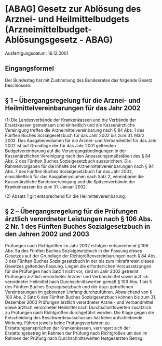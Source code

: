 # [ABAG] Gesetz zur Ablösung des Arznei- und Heilmittelbudgets  (Arzneimittelbudget-Ablösungsgesetz - ABAG)

Ausfertigungsdatum: 19.12.2001

 

## Eingangsformel

Der Bundestag hat mit Zustimmung des Bundesrates das folgende Gesetz beschlossen:


## § 1 – Übergangsregelung für die Arznei- und Heilmittelvereinbarungen für das Jahr 2002

(1) Die Landesverbände der Krankenkassen und die Verbände der Ersatzkassen gemeinsam und einheitlich und die Kassenärztliche Vereinigung treffen die Arzneimittelvereinbarung nach § 84 Abs. 1 des Fünften Buches Sozialgesetzbuch für das Jahr 2002 bis zum 31. März 2002. Das Ausgabenvolumen für die Arznei- und Verbandmittel für das Jahr 2002 ist auf Grundlage der für das Jahr 2001 geltenden Budgetvereinbarung auf die Versorgungsbedingungen in der Kassenärztlichen Vereinigung nach den Anpassungsmaßstäben des § 84 Abs. 2 des Fünften Buches Sozialgesetzbuch auszurichten. Die Rahmenvorgaben für die Inhalte der Arzneimittelvereinbarungen nach § 84 Abs. 7 des Fünften Buches Sozialgesetzbuch für das Jahr 2002, einschließlich für das Ausgabenvolumen nach Satz 2, vereinbaren die Kassenärztliche Bundesvereinigung und die Spitzenverbände der Krankenkassen bis zum 31. Januar 2002.

(2) Absatz 1 gilt entsprechend für die Heilmittelvereinbarung.


## § 2 – Übergangsregelung für die Prüfungen ärztlich verordneter Leistungen nach § 106 Abs. 2 Nr. 1 des Fünften Buches Sozialgesetzbuch in den Jahren 2002 und 2003

Prüfungen nach Richtgrößen im Jahr 2002 erfolgen entsprechend § 106 Abs. 5a des Fünften Buches Sozialgesetzbuch in der Fassung dieses Gesetzes auf der Grundlage der Richtgrößenvereinbarungen nach § 84 Abs. 3 des Fünften Buches Sozialgesetzbuch in der bis zum Inkrafttreten dieses Gesetzes geltenden Fassung. Liegen die erforderlichen Voraussetzungen für die Prüfungen nach Satz 1 nicht vor, sind im Jahr 2002 getrennt Prüfungen ärztlich verordneter Arznei- und Verbandmittel sowie ärztlich verordneter Heilmittel nach Durchschnittswerten gemäß § 106 Abs. 1 bis 5 des Fünften Buches Sozialgesetzbuch und der dazu getroffenen Vereinbarungen im gebotenen Umfang durchzuführen. Abweichend von § 106 Abs. 2 Satz 6 des Fünften Buches Sozialgesetzbuch können bis zum 31. Dezember 2003 Prüfungen ärztlich verordneter Arznei- und Verbandmittel sowie ärztlich verordneter Heilmittel nach Durchschnittswerten zusätzlich zu Prüfungen nach Richtgrößen durchgeführt werden. Die Klage gegen die Entscheidung des Beschwerdeausschusses hat keine aufschiebende Wirkung. Führen jeweils beide Prüfungsverfahren zu Erstattungsansprüchen der Krankenkassen, verringert sich der Erstattungsbetrag im Rahmen der Prüfung nach Richtgrößen um den im Rahmen der Prüfung nach Durchschnittswerten festgesetzten Betrag.
